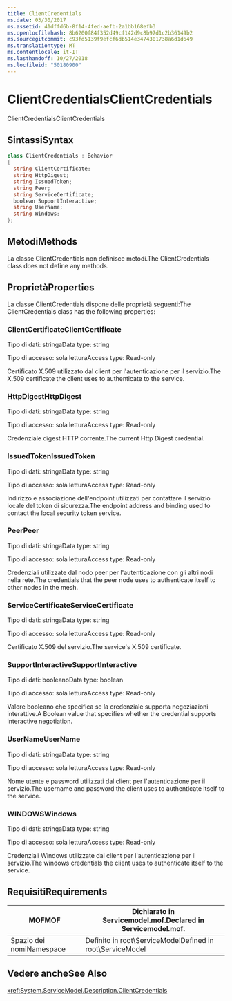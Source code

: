```yaml
---
title: ClientCredentials
ms.date: 03/30/2017
ms.assetid: 41dffd6b-8f14-4fed-aefb-2a1bb168efb3
ms.openlocfilehash: 8b6200f84f352d49cf142d9c8b97d1c2b36149b2
ms.sourcegitcommit: c93fd5139f9efcf6db514e3474301738a6d1d649
ms.translationtype: MT
ms.contentlocale: it-IT
ms.lasthandoff: 10/27/2018
ms.locfileid: "50180900"
---
```

# <a name="clientcredentials"></a><span data-ttu-id="4eef9-102">ClientCredentials</span><span class="sxs-lookup"><span data-stu-id="4eef9-102">ClientCredentials</span></span>
<span data-ttu-id="4eef9-103">ClientCredentials</span><span class="sxs-lookup"><span data-stu-id="4eef9-103">ClientCredentials</span></span>  
  
## <a name="syntax"></a><span data-ttu-id="4eef9-104">Sintassi</span><span class="sxs-lookup"><span data-stu-id="4eef9-104">Syntax</span></span>  
  
```csharp
class ClientCredentials : Behavior  
{  
  string ClientCertificate;  
  string HttpDigest;  
  string IssuedToken;  
  string Peer;  
  string ServiceCertificate;  
  boolean SupportInteractive;  
  string UserName;  
  string Windows;  
};  
```  
  
## <a name="methods"></a><span data-ttu-id="4eef9-105">Metodi</span><span class="sxs-lookup"><span data-stu-id="4eef9-105">Methods</span></span>  
 <span data-ttu-id="4eef9-106">La classe ClientCredentials non definisce metodi.</span><span class="sxs-lookup"><span data-stu-id="4eef9-106">The ClientCredentials class does not define any methods.</span></span>  
  
## <a name="properties"></a><span data-ttu-id="4eef9-107">Proprietà</span><span class="sxs-lookup"><span data-stu-id="4eef9-107">Properties</span></span>  
 <span data-ttu-id="4eef9-108">La classe ClientCredentials dispone delle proprietà seguenti:</span><span class="sxs-lookup"><span data-stu-id="4eef9-108">The ClientCredentials class has the following properties:</span></span>  
  
### <a name="clientcertificate"></a><span data-ttu-id="4eef9-109">ClientCertificate</span><span class="sxs-lookup"><span data-stu-id="4eef9-109">ClientCertificate</span></span>  
 <span data-ttu-id="4eef9-110">Tipo di dati: stringa</span><span class="sxs-lookup"><span data-stu-id="4eef9-110">Data type: string</span></span>  
  
 <span data-ttu-id="4eef9-111">Tipo di accesso: sola lettura</span><span class="sxs-lookup"><span data-stu-id="4eef9-111">Access type: Read-only</span></span>  
  
 <span data-ttu-id="4eef9-112">Certificato X.509 utilizzato dal client per l'autenticazione per il servizio.</span><span class="sxs-lookup"><span data-stu-id="4eef9-112">The X.509 certificate the client uses to authenticate to the service.</span></span>  
  
### <a name="httpdigest"></a><span data-ttu-id="4eef9-113">HttpDigest</span><span class="sxs-lookup"><span data-stu-id="4eef9-113">HttpDigest</span></span>  
 <span data-ttu-id="4eef9-114">Tipo di dati: stringa</span><span class="sxs-lookup"><span data-stu-id="4eef9-114">Data type: string</span></span>  
  
 <span data-ttu-id="4eef9-115">Tipo di accesso: sola lettura</span><span class="sxs-lookup"><span data-stu-id="4eef9-115">Access type: Read-only</span></span>  
  
 <span data-ttu-id="4eef9-116">Credenziale digest HTTP corrente.</span><span class="sxs-lookup"><span data-stu-id="4eef9-116">The current Http Digest credential.</span></span>  
  
### <a name="issuedtoken"></a><span data-ttu-id="4eef9-117">IssuedToken</span><span class="sxs-lookup"><span data-stu-id="4eef9-117">IssuedToken</span></span>  
 <span data-ttu-id="4eef9-118">Tipo di dati: stringa</span><span class="sxs-lookup"><span data-stu-id="4eef9-118">Data type: string</span></span>  
  
 <span data-ttu-id="4eef9-119">Tipo di accesso: sola lettura</span><span class="sxs-lookup"><span data-stu-id="4eef9-119">Access type: Read-only</span></span>  
  
 <span data-ttu-id="4eef9-120">Indirizzo e associazione dell'endpoint utilizzati per contattare il servizio locale del token di sicurezza.</span><span class="sxs-lookup"><span data-stu-id="4eef9-120">The endpoint address and binding used to contact the local security token service.</span></span>  
  
### <a name="peer"></a><span data-ttu-id="4eef9-121">Peer</span><span class="sxs-lookup"><span data-stu-id="4eef9-121">Peer</span></span>  
 <span data-ttu-id="4eef9-122">Tipo di dati: stringa</span><span class="sxs-lookup"><span data-stu-id="4eef9-122">Data type: string</span></span>  
  
 <span data-ttu-id="4eef9-123">Tipo di accesso: sola lettura</span><span class="sxs-lookup"><span data-stu-id="4eef9-123">Access type: Read-only</span></span>  
  
 <span data-ttu-id="4eef9-124">Credenziali utilizzate dal nodo peer per l'autenticazione con gli altri nodi nella rete.</span><span class="sxs-lookup"><span data-stu-id="4eef9-124">The credentials that the peer node uses to authenticate itself to other nodes in the mesh.</span></span>  
  
### <a name="servicecertificate"></a><span data-ttu-id="4eef9-125">ServiceCertificate</span><span class="sxs-lookup"><span data-stu-id="4eef9-125">ServiceCertificate</span></span>  
 <span data-ttu-id="4eef9-126">Tipo di dati: stringa</span><span class="sxs-lookup"><span data-stu-id="4eef9-126">Data type: string</span></span>  
  
 <span data-ttu-id="4eef9-127">Tipo di accesso: sola lettura</span><span class="sxs-lookup"><span data-stu-id="4eef9-127">Access type: Read-only</span></span>  
  
 <span data-ttu-id="4eef9-128">Certificato X.509 del servizio.</span><span class="sxs-lookup"><span data-stu-id="4eef9-128">The service's X.509 certificate.</span></span>  
  
### <a name="supportinteractive"></a><span data-ttu-id="4eef9-129">SupportInteractive</span><span class="sxs-lookup"><span data-stu-id="4eef9-129">SupportInteractive</span></span>  
 <span data-ttu-id="4eef9-130">Tipo di dati: booleano</span><span class="sxs-lookup"><span data-stu-id="4eef9-130">Data type: boolean</span></span>  
  
 <span data-ttu-id="4eef9-131">Tipo di accesso: sola lettura</span><span class="sxs-lookup"><span data-stu-id="4eef9-131">Access type: Read-only</span></span>  
  
 <span data-ttu-id="4eef9-132">Valore booleano che specifica se la credenziale supporta negoziazioni interattive.</span><span class="sxs-lookup"><span data-stu-id="4eef9-132">A Boolean value that specifies whether the credential supports interactive negotiation.</span></span>  
  
### <a name="username"></a><span data-ttu-id="4eef9-133">UserName</span><span class="sxs-lookup"><span data-stu-id="4eef9-133">UserName</span></span>  
 <span data-ttu-id="4eef9-134">Tipo di dati: stringa</span><span class="sxs-lookup"><span data-stu-id="4eef9-134">Data type: string</span></span>  
  
 <span data-ttu-id="4eef9-135">Tipo di accesso: sola lettura</span><span class="sxs-lookup"><span data-stu-id="4eef9-135">Access type: Read-only</span></span>  
  
 <span data-ttu-id="4eef9-136">Nome utente e password utilizzati dal client per l'autenticazione per il servizio.</span><span class="sxs-lookup"><span data-stu-id="4eef9-136">The username and password the client uses to authenticate itself to the service.</span></span>  
  
### <a name="windows"></a><span data-ttu-id="4eef9-137">WINDOWS</span><span class="sxs-lookup"><span data-stu-id="4eef9-137">Windows</span></span>  
 <span data-ttu-id="4eef9-138">Tipo di dati: stringa</span><span class="sxs-lookup"><span data-stu-id="4eef9-138">Data type: string</span></span>  
  
 <span data-ttu-id="4eef9-139">Tipo di accesso: sola lettura</span><span class="sxs-lookup"><span data-stu-id="4eef9-139">Access type: Read-only</span></span>  
  
 <span data-ttu-id="4eef9-140">Credenziali Windows utilizzate dal client per l'autenticazione per il servizio.</span><span class="sxs-lookup"><span data-stu-id="4eef9-140">The windows credentials the client uses to authenticate itself to the service.</span></span>  
  
## <a name="requirements"></a><span data-ttu-id="4eef9-141">Requisiti</span><span class="sxs-lookup"><span data-stu-id="4eef9-141">Requirements</span></span>  
  
|<span data-ttu-id="4eef9-142">MOF</span><span class="sxs-lookup"><span data-stu-id="4eef9-142">MOF</span></span>|<span data-ttu-id="4eef9-143">Dichiarato in Servicemodel.mof.</span><span class="sxs-lookup"><span data-stu-id="4eef9-143">Declared in Servicemodel.mof.</span></span>|  
|---------|-----------------------------------|  
|<span data-ttu-id="4eef9-144">Spazio dei nomi</span><span class="sxs-lookup"><span data-stu-id="4eef9-144">Namespace</span></span>|<span data-ttu-id="4eef9-145">Definito in root\ServiceModel</span><span class="sxs-lookup"><span data-stu-id="4eef9-145">Defined in root\ServiceModel</span></span>|  
  
## <a name="see-also"></a><span data-ttu-id="4eef9-146">Vedere anche</span><span class="sxs-lookup"><span data-stu-id="4eef9-146">See Also</span></span>  
 <xref:System.ServiceModel.Description.ClientCredentials>
